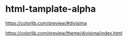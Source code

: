 # html-tamplate-alpha

https://colorlib.com/preview/#divisima

https://colorlib.com/preview/theme/divisima/index.html